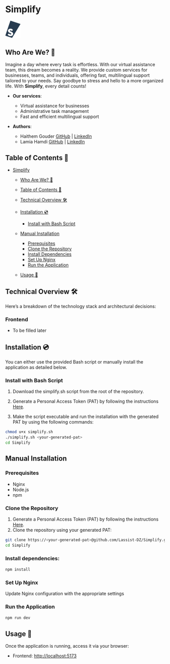 # Simplify
<img src="./simplify_logo.svg" alt="simplify logo" width="48"/>



## Who Are We? 🌟

Imagine a day where every task is effortless. With our virtual assistance team, this dream becomes a reality. We provide custom services for businesses, teams, and individuals, offering fast, multilingual support tailored to your needs. Say goodbye to stress and hello to a more organized life. With **Simplify**, every detail counts!

- **Our services**:
  - Virtual assistance for businesses
  - Administrative task management
  - Fast and efficient multilingual support

- **Authors**:
  - Haithem Gouder
    [GitHub](https://github.com/gouderhaithem) | [LinkedIn](https://www.linkedin.com/in/gouder-haithem-689164244/)
  - Lamia Hamdi
    [GitHub](https://github.com/Lamia1406) | [LinkedIn](https://www.linkedin.com/in/lamia-hamdi/)

## Table of Contents 📑

- [Simplify](#simplify-)
  - [Who Are We? 🌟](#who-are-we-)
  - [Table of Contents 📑](#table-of-contents-)
  - [Technical Overview 🛠️](#technical-overview-️)

  - [Installation :cd:](#installation-cd)
    - [Install with Bash Script](#install-with-bash-script)
  - [Manual Installation](#manual-installation)
    - [Prerequisites](#prerequisites)
    - [Clone the Repository](#clone-the-repository)
    - [Install Dependencies](#install-dependencies)
    - [Set Up Nginx](#set-up-nginx)
    - [Run the Application](#run-the-application)
  - [Usage 📖](#usage-)


## Technical Overview 🛠️

Here’s a breakdown of the technology stack and architectural decisions:

### Frontend
- To be filled later


## Installation :cd:

You can either use the provided Bash script or manually install the application as detailed below.

### Install with Bash Script

1. Download the simplify.sh script from the root of the repository.

2. Generate a Personal Access Token (PAT) by following the instructions [Here](https://docs.github.com/en/authentication/keeping-your-account-and-data-secure/managing-your-personal-access-tokens).

3. Make the script executable and run the installation with the generated PAT by using the following commands:
```bash
chmod u+x simplify.sh
./simplify.sh <your-generated-pat>
cd Simplify
```

## Manual Installation

### Prerequisites

- Nginx
- Node.js
- npm

### Clone the Repository
1. Generate a Personal Access Token (PAT) by following the instructions [Here](https://docs.github.com/en/authentication/keeping-your-account-and-data-secure/managing-your-personal-access-tokens).
2. Clone the repository using your generated PAT:

```bash
git clone https://<your-generated-pat>@github.com/Lassist-DZ/Simplify.git
cd Simplify
```

### Install dependencies:

```bash
npm install
```

### Set Up Nginx

Update Nginx configuration with the appropriate settings

### Run the Application

```bash
npm run dev
```

## Usage 📖

Once the application is running, access it via your browser:

- Frontend: <http://localhost:5173>

